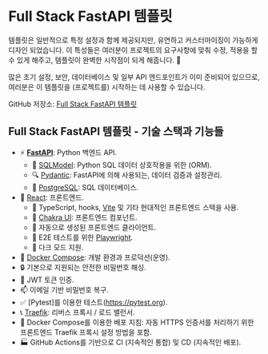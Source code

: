 # Full Stack FastAPI 템플릿

템플릿은 일반적으로 특정 설정과 함께 제공되지만, 유연하고 커스터마이징이 가능하게 디자인 되었습니다. 이 특성들은 여러분이 프로젝트의 요구사항에 맞춰 수정, 적용을 할 수 있게 해주고, 템플릿이 완벽한 시작점이 되게 해줍니다. 🏁

많은 초기 설정, 보안, 데이터베이스 및 일부 API 엔드포인트가 이미 준비되어 있으므로, 여러분은 이 템플릿을 (프로젝트를) 시작하는 데 사용할 수 있습니다.

GitHub 저장소: <a href="https://github.com/tiangolo/full-stack-fastapi-template" class="external-link" target="_blank">Full Stack FastAPI 템플릿</a>

## Full Stack FastAPI 템플릿 - 기술 스택과 기능들

- ⚡ [**FastAPI**](https://fastapi.tiangolo.com): Python 백엔드 API.
    - 🧰 [SQLModel](https://sqlmodel.tiangolo.com): Python SQL 데이터 상호작용을 위한 (ORM).
    - 🔍 [Pydantic](https://docs.pydantic.dev): FastAPI에 의해 사용되는, 데이터 검증과 설정관리.
    - 💾 [PostgreSQL](https://www.postgresql.org): SQL 데이터베이스.
- 🚀 [React](https://react.dev): 프론트엔드.
    - 💃 TypeScript, hooks, [Vite](https://vitejs.dev) 및 기타 현대적인 프론트엔드 스택을 사용.
    - 🎨 [Chakra UI](https://chakra-ui.com): 프론트엔드 컴포넌트.
    - 🤖 자동으로 생성된 프론트엔드 클라이언트.
    - 🧪 E2E 테스트를 위한 [Playwright](https://playwright.dev).
    - 🦇 다크 모드 지원.
- 🐋 [Docker Compose](https://www.docker.com): 개발 환경과 프로덕션(운영).
- 🔒 기본으로 지원되는 안전한 비밀번호 해싱.
- 🔑 JWT 토큰 인증.
- 📫 이메일 기반 비밀번호 복구.
- ✅ [Pytest]를 이용한 테스트(https://pytest.org).
- 📞 [Traefik](https://traefik.io): 리버스 프록시 / 로드 밸런서.
- 🚢 Docker Compose를 이용한 배포 지침: 자동 HTTPS 인증서를 처리하기 위한 프론트엔드 Traefik 프록시 설정 방법을 포함.
- 🏭 GitHub Actions를 기반으로 CI (지속적인 통합) 및 CD (지속적인 배포).
